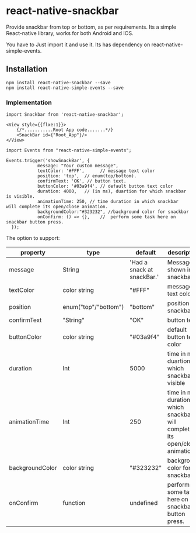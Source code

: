 # react-native-snackbar

Provide snackbar from top or bottom, as per requirements.
Its a simple React-native library, works for both Android and IOS.

You have to Just import it and use it.
Its has dependency on react-native-simple-events.

## Installation

```
npm install react-native-snackbar --save
npm install react-native-simple-events --save
```

### Implementation
```
import Snackbar from 'react-native-snackbar';

<View style={{flxe:1}}>
    {/*...........Root App code.......*/}
    <SnackBar id={"Root_App"}/>
</View>
```

```
import Events from "react-native-simple-events";

Events.trigger('showSnackBar', {
            message: "Your custom message",
            textColor: '#FFF',      // message text color
            position: 'top',  // enum(top/bottom).
            confirmText: 'OK', // button text.
            buttonColor: '#03a9f4', // default button text color
            duration: 4000,   // (in ms), duartion for which snackbar is visible.
            animationTime: 250, // time duration in which snackbar will complete its open/close animation.
            backgroundColor:"#323232", //background color for snackbar
            onConfirm: () => {},    //  perform some task here on snackbar button press.
  });
```



The option to support:

|property|type|default|description|
|--------|----|-------|-----------|
|message|String|'Had a snack at snackBar.'|Message shown in snackbar.|
|textColor|color string|"#FFF"|message text color|
|position|enum("top"/"bottom")|"bottom"|position of snackbar|
|confirmText| "String"| "OK" | button text.|
|buttonColor| color string| "#03a9f4" |default button text color|
|duration|Int| 5000 | time in ms, duartion for which snackbar is visible|
|animationTime|Int| 250 | time in ms, duration in which snackbar will complete its open/close animation.|
|backgroundColor| color string| "#323232" |background color for snackbar|
|onConfirm| function |undefined |perform some task here on snackbar button press.|




